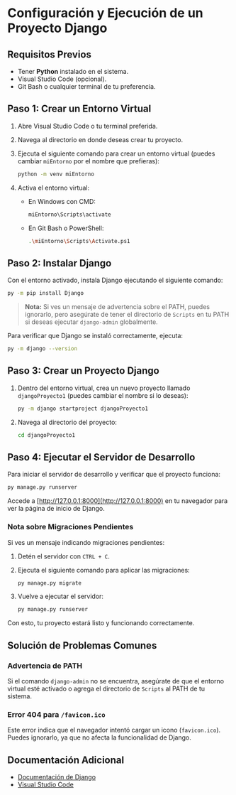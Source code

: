 
# Configuración y Ejecución de un Proyecto Django

## Requisitos Previos
- Tener **Python** instalado en el sistema.
- Visual Studio Code (opcional).
- Git Bash o cualquier terminal de tu preferencia.

## Paso 1: Crear un Entorno Virtual
1. Abre Visual Studio Code o tu terminal preferida.
2. Navega al directorio en donde deseas crear tu proyecto.
3. Ejecuta el siguiente comando para crear un entorno virtual (puedes cambiar `miEntorno` por el nombre que prefieras):

    ```bash
    python -m venv miEntorno
    ```

4. Activa el entorno virtual:
   - En Windows con CMD:

     ```bash
     miEntorno\Scripts\activate
     ```

   - En Git Bash o PowerShell:

     ```bash
     .\miEntorno\Scripts\Activate.ps1
     ```

## Paso 2: Instalar Django
Con el entorno activado, instala Django ejecutando el siguiente comando:

```bash
py -m pip install Django
```

> **Nota:** Si ves un mensaje de advertencia sobre el PATH, puedes ignorarlo, pero asegúrate de tener el directorio de `Scripts` en tu PATH si deseas ejecutar `django-admin` globalmente.

Para verificar que Django se instaló correctamente, ejecuta:

```bash
py -m django --version
```

## Paso 3: Crear un Proyecto Django
1. Dentro del entorno virtual, crea un nuevo proyecto llamado `djangoProyecto1` (puedes cambiar el nombre si lo deseas):

    ```bash
    py -m django startproject djangoProyecto1
    ```

2. Navega al directorio del proyecto:

    ```bash
    cd djangoProyecto1
    ```

## Paso 4: Ejecutar el Servidor de Desarrollo
Para iniciar el servidor de desarrollo y verificar que el proyecto funciona:

```bash
py manage.py runserver
```

Accede a [http://127.0.0.1:8000](http://127.0.0.1:8000) en tu navegador para ver la página de inicio de Django.

### Nota sobre Migraciones Pendientes
Si ves un mensaje indicando migraciones pendientes:

1. Detén el servidor con `CTRL + C`.
2. Ejecuta el siguiente comando para aplicar las migraciones:

    ```bash
    py manage.py migrate
    ```

3. Vuelve a ejecutar el servidor:

    ```bash
    py manage.py runserver
    ```

Con esto, tu proyecto estará listo y funcionando correctamente.

## Solución de Problemas Comunes
### Advertencia de PATH
Si el comando `django-admin` no se encuentra, asegúrate de que el entorno virtual esté activado o agrega el directorio de `Scripts` al PATH de tu sistema.

### Error 404 para `/favicon.ico`
Este error indica que el navegador intentó cargar un icono (`favicon.ico`). Puedes ignorarlo, ya que no afecta la funcionalidad de Django.

## Documentación Adicional
- [Documentación de Django](https://docs.djangoproject.com/en/stable/)
- [Visual Studio Code](https://code.visualstudio.com/)



